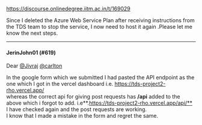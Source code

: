 https://discourse.onlinedegree.iitm.ac.in/t/169029

Since I deleted the Azure Web Service Plan after receiving instructions from the TDS team to stop the service, I now need to host it again .Please let me know the next steps.</p><hr>

<h4>JerinJohn01 (#619)</h4>
<p>Dear <a class="mention" href="/u/jivraj">@Jivraj</a> <a class="mention" href="/u/carlton">@carlton</a></p>
<p>In the google form which we submitted I had pasted the API endpoint as the one which I got in the vercel dashboard i.e. <a href="https://tds-project2-rho.vercel.app/" rel="noopener nofollow ugc">https://tds-project2-rho.vercel.app/</a><br/>
whereas the correct api for giving post requests has <strong>/api</strong> added to the above which i forgot to add. i.e**.<a href="https://tds-project2-rho.vercel.app/api/**" rel="noopener nofollow ugc">https://tds-project2-rho.vercel.app/api/**</a><br/>
I have checked again and the post requests are working.<br/>
I know that I made a mistake in the form and regret the same.